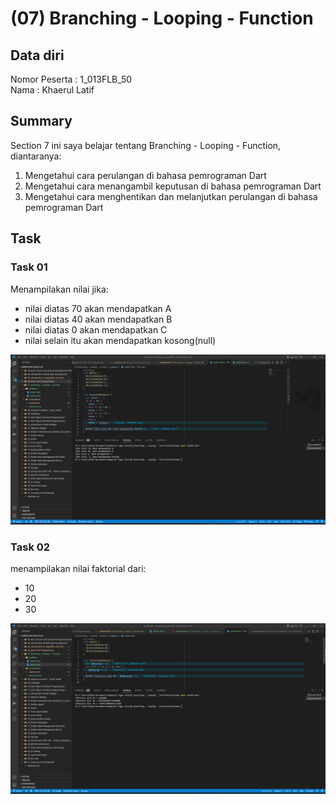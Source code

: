 # (07) Branching - Looping - Function
## Data diri 
Nomor Peserta  : 1_013FLB_50 <br />
Nama : Khaerul Latif

## Summary 
Section 7 ini saya belajar tentang Branching - Looping - Function, diantaranya:
1. Mengetahui cara perulangan di bahasa pemrograman Dart
2. Mengetahui cara menangambil keputusan di bahasa pemrograman Dart
3. Mengetahui cara menghentikan dan melanjutkan perulangan di bahasa pemrograman Dart

## Task
### Task 01
Menampilakan nilai jika:
- nilai diatas 70 akan mendapatkan A
- nilai diatas 40 akan mendapatkan B
- nilai diatas 0 akan mendapatkan C 
- nilai selain itu akan mendapatkan kosong(null)

![imgTask01](screenshoot/Task01.png)

### Task 02
menampilakan nilai faktorial dari:
- 10
- 20
- 30

![imgTask02](screenshoot/Task02.png)